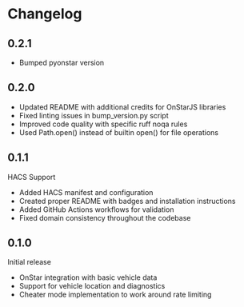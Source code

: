 # Changelog

## 0.2.1

- Bumped pyonstar version


## 0.2.0

- Updated README with additional credits for OnStarJS libraries
- Fixed linting issues in bump_version.py script
- Improved code quality with specific ruff noqa rules
- Used Path.open() instead of builtin open() for file operations

## 0.1.1

HACS Support

- Added HACS manifest and configuration
- Created proper README with badges and installation instructions
- Added GitHub Actions workflows for validation
- Fixed domain consistency throughout the codebase

## 0.1.0

Initial release

- OnStar integration with basic vehicle data
- Support for vehicle location and diagnostics
- Cheater mode implementation to work around rate limiting